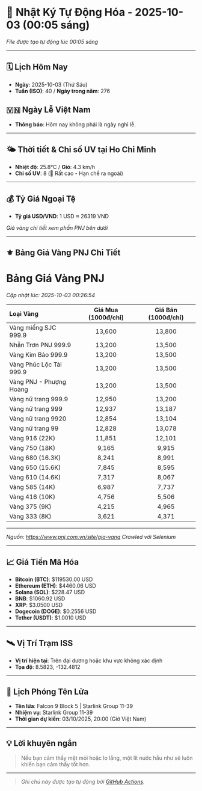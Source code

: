 # 🚀 Nhật Ký Tự Động Hóa - 2025-10-03 (00:05 sáng)

*File được tạo tự động lúc 00:05 sáng*

---
<!-- CALENDAR-MODULE -->
## 🗓️ Lịch Hôm Nay
- **Ngày**: 2025-10-03 (Thứ Sáu)
- **Tuần (ISO)**: 40 / **Ngày trong năm**: 276

<!-- HOLIDAY-MODULE -->
## 🇻🇳 Ngày Lễ Việt Nam
- **Thông báo**: Hôm nay không phải là ngày nghỉ lễ.

---
<!-- WEATHER-UV-MODULE -->
## 🌤️ Thời tiết & Chỉ số UV tại Ho Chi Minh
- **Nhiệt độ**: 25.8°C / **Gió**: 4.3 km/h
- **Chỉ số UV**: 8 (🔴 Rất cao - Hạn chế ra ngoài)

---
<!-- FINANCE-MODULE -->
## 💰 Tỷ Giá Ngoại Tệ
- **Tỷ giá USD/VND**: 1 USD ≈ 26319 VND

*Giá vàng chi tiết xem phần PNJ bên dưới*

---
<!-- PNJ-GOLD-MODULE -->
## ⚜️ Bảng Giá Vàng PNJ Chi Tiết

# Bảng Giá Vàng PNJ
*Cập nhật lúc: 2025-10-03 00:26:54*

| Loại Vàng | Giá Mua (1000đ/chỉ) | Giá Bán (1000đ/chỉ) |
|:---|:---:|:---:|
| Vàng miếng SJC 999.9 | 13,600 | 13,800 |
| Nhẫn Trơn PNJ 999.9 | 13,200 | 13,500 |
| Vàng Kim Bảo 999.9 | 13,200 | 13,500 |
| Vàng Phúc Lộc Tài 999.9 | 13,200 | 13,500 |
| Vàng PNJ - Phượng Hoàng | 13,200 | 13,500 |
| Vàng nữ trang 999.9 | 12,950 | 13,200 |
| Vàng nữ trang 999 | 12,937 | 13,187 |
| Vàng nữ trang 9920 | 12,854 | 13,104 |
| Vàng nữ trang 99 | 12,828 | 13,078 |
| Vàng 916 (22K) | 11,851 | 12,101 |
| Vàng 750 (18K) | 9,165 | 9,915 |
| Vàng 680 (16.3K) | 8,241 | 8,991 |
| Vàng 650 (15.6K) | 7,845 | 8,595 |
| Vàng 610 (14.6K) | 7,317 | 8,067 |
| Vàng 585 (14K) | 6,987 | 7,737 |
| Vàng 416 (10K) | 4,756 | 5,506 |
| Vàng 375 (9K) | 4,215 | 4,965 |
| Vàng 333 (8K) | 3,621 | 4,371 |

---
*Nguồn: https://www.pnj.com.vn/site/gia-vang*
*Crawled với Selenium*

---
<!-- CRYPTO-MODULE -->
## 📈 Giá Tiền Mã Hóa
- **Bitcoin (BTC)**: $119530.00 USD
- **Ethereum (ETH)**: $4460.06 USD
- **Solana (SOL)**: $228.47 USD
- **BNB**: $1060.92 USD
- **XRP**: $3.0500 USD
- **Dogecoin (DOGE)**: $0.2556 USD
- **Tether (USDT)**: $1.0010 USD

---
<!-- ISS-MODULE -->
## 🛰️ Vị Trí Trạm ISS
- **Vị trí hiện tại**: Trên đại dương hoặc khu vực không xác định
- **Tọa độ**: 8.5823, -132.4812

---
<!-- LAUNCH-MODULE -->
## 🚀 Lịch Phóng Tên Lửa
- **Tên lửa**: Falcon 9 Block 5 | Starlink Group 11-39
- **Nhiệm vụ**: Starlink Group 11-39
- **Thời gian dự kiến**: 03/10/2025, 20:00 (Giờ Việt Nam)

---
<!-- ADVICE-MODULE -->
## 💡 Lời khuyên ngắn
> Nếu bạn cảm thấy mệt mỏi hoặc lo lắng, một lít nước hầu như sẽ luôn khiến bạn cảm thấy tốt hơn.

---
<!-- FOOTER-MODULE -->
> *Ghi chú này được tạo tự động bởi [GitHub Actions](https://github.com/features/actions).*
